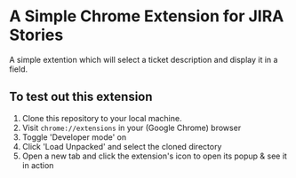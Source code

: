 # A Simple Chrome Extension for JIRA Stories
A simple extention which will select a ticket description and display it in a field.

## To test out this extension
1. Clone this repository to your local machine.
2. Visit `chrome://extensions` in your (Google Chrome) browser
3. Toggle 'Developer mode' on
4. Click 'Load Unpacked' and select the cloned directory
5. Open a new tab and click the extension's icon to open its popup & see it in action
